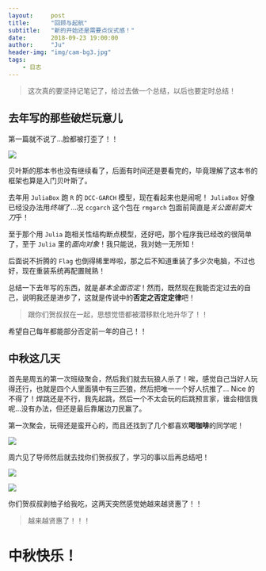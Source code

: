 ```yaml
---
layout:     post
title:      "回顾与起航"
subtitle:   "新的开始还是需要点仪式感！"
date:       2018-09-23 19:00:00
author:     "Ju"
header-img: "img/cam-bg3.jpg"
tags:
    - 日志
---
```


> 这次真的要坚持记笔记了，给过去做一个总结，以后也要定时总结！

## 去年写的那些破烂玩意儿

第一篇就不说了...脸都被打歪了！！

![](https://coco-1253659112.cos.ap-beijing-1.myqcloud.com/ju-blog/image/lover/lover006.gif)

贝叶斯的那本书也没有继续看了，后面有时间还是要看完的，毕竟理解了这本书的框架也算是入门贝叶斯了。

去年用 `JuliaBox` 跑 `R` 的 `DCC-GARCH` 模型，现在看起来也是闹呢！ `JuliaBox` 好像已经没办法用*终端*了...况 `ccgarch` 这个包在 `rmgarch` 包面前简直是*关公面前耍大刀*乎！

至于那个用 `Julia` 跑相关性结构断点模型，还好吧，那个程序我已经改的很简单了，至于 `Julia` 里的*面向对象*！我只能说，我对她一无所知！

后面说不折腾的 `Flag` 也倒得稀里哗啦，那之后不知道重装了多少次电脑，不过也好，现在重装系统再配置贼熟！

总结一下去年写的东西，就是*基本全面否定*！然而，既然现在我能否定过去的自己，说明我还是进步了，这就是传说中的**否定之否定定律**吧！

> 跟你们贺叔叔在一起，思想觉悟都被潜移默化地升华了！！

希望自己每年都能部分否定前一年的自己！！

## 中秋这几天

首先是周五的第一次班级聚会，然后我们就去玩狼人杀了！唉，感觉自己当好人玩得还行，也就是四个人里面猜中有三匹狼，然后把唯一一个好人抗推了... Nice 的不得了！焊跳还是不行，我先起跳，然后一个不太会玩的后跳预言家，谁会相信我呢...没有办法，但还是最后靠屠边刀民赢了。

第一次聚会，玩得还是蛮开心的，而且还找到了几个都喜欢**喝咖啡**的同学呢！

![](https://coco-1253659112.cos.ap-beijing-1.myqcloud.com/ju-blog/image/lover/lover003.jpg)

周六见了导师然后就去找你们贺叔叔了，学习的事以后再总结吧！

![](https://coco-1253659112.cos.ap-beijing-1.myqcloud.com/ju-blog/image/lover/lover004.jpg)

![](https://coco-1253659112.cos.ap-beijing-1.myqcloud.com/ju-blog/image/lover/lover005.jpg)

你们贺叔叔剥柚子给我吃，这两天突然感觉她越来越贤惠了！！

> 越来越贤惠了！！！

# **中秋快乐！**


